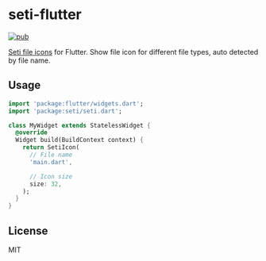 # seti-flutter

[![pub](https://img.shields.io/pub/v/seti)](https://pub.dev/packages/seti)

[Seti file icons](https://github.com/jesseweed/seti-ui#current-icons) for Flutter. Show file icon for different file types, auto detected by file name.

## Usage

```dart
import 'package:flutter/widgets.dart';
import 'package:seti/seti.dart';

class MyWidget extends StatelessWidget {
  @override
  Widget build(BuildContext context) {
    return SetiIcon(
      // File name
      'main.dart',

      // Icon size
      size: 32,
    );
  }
}
```

## License

MIT
